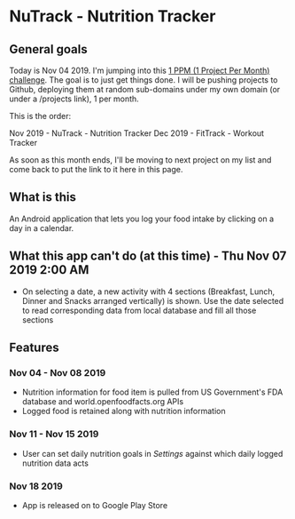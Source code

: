 # NuTrack - Nutrition Tracker

## General goals

Today is Nov 04 2019. I'm jumping into this [1 PPM (1 Project Per Month) challenge](https://blog.1ppm.club/). The goal is to just get things done. I will be pushing projects to Github, deploying them at random sub-domains under my own domain (or under a /projects link), 1 per month.

This is the order:

Nov 2019 - NuTrack - Nutrition Tracker
Dec 2019 - FitTrack - Workout Tracker

As soon as this month ends, I'll be moving to next project on my list and come back to put the link to it here in this page.

## What is this

An Android application that lets you log your food intake by clicking on a day in a calendar.

## What this app can't do (at this time) - Thu Nov 07 2019 2:00 AM

- On selecting a date, a new activity with 4 sections (Breakfast, Lunch, Dinner and Snacks arranged vertically) is shown.
    Use the date selected to read corresponding data from local database and fill all those sections

## Features

### Nov 04 - Nov 08 2019

- Nutrition information for food item is pulled from US Government's FDA database and world.openfoodfacts.org APIs
- Logged food is retained along with nutrition information

### Nov 11 - Nov 15 2019

- User can set daily nutrition goals in *Settings* against which daily logged nutrition data acts

### Nov 18 2019

- App is released on to Google Play Store
